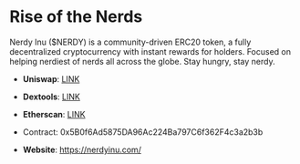 # Rise of the Nerds

Nerdy Inu ($NERDY) is a community-driven ERC20 token, a fully decentralized cryptocurrency with instant rewards for holders. Focused on helping nerdiest of nerds all across the globe. Stay hungry, stay nerdy.

- **Uniswap**: [LINK](https://app.uniswap.org/#/swap?outputCurrency=0x5b0f6ad5875da96ac224ba797c6f362f4c3a2b3b&use=V2)
- **Dextools**: [LINK](https://www.dextools.io/app/uniswap/pair-explorer/0x7be79082248f14999a6cc8048ba6406b349c7d52)
- **Etherscan**: [LINK](https://etherscan.io/address/0x5B0f6Ad5875DA96Ac224Ba797C6f362F4c3a2b3b)

- Contract:
0x5B0f6Ad5875DA96Ac224Ba797C6f362F4c3a2b3b

- **Website**: https://nerdyinu.com/
